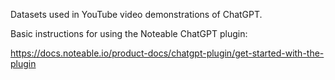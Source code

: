 Datasets used in YouTube video demonstrations of ChatGPT.

Basic instructions for using the Noteable ChatGPT plugin:

https://docs.noteable.io/product-docs/chatgpt-plugin/get-started-with-the-plugin
